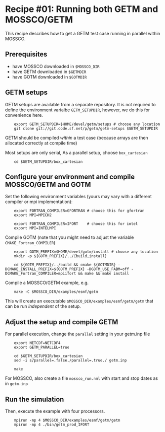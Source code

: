 # Recipe #01: Running both GETM and MOSSCO/GETM

This recipe describes how to get a GETM test case running in parallel within MOSSCO.

## Prerequisites
- have MOSSCO downloaded in `$MOSSCO_DIR`
- have GETM downloaded in `$GETMDIR`
- have GOTM downloaded in `$GOTMDIR`

## GETM setups

GETM setups are available from a separate repository.  It is not required to define
the environment varialbe `GETM_SETUPDIR`, however, we do this for convenience here.

		export GETM_SETUPDIR=$HOME/devel/getm/setups # choose any location
		git clone git://git.code.sf.net/p/getm/getm-setups $GETM_SETUPDIR

GETM should be compiled *within* a test case (because arrays are then allocated
correctly at compile time)

Most setups are only serial, As a parallel setup, choose  `box_cartesian`

		cd $GETM_SETUPDIR/box_cartesian

## Configure your environment and compile MOSSCO/GETM and GOTM

Set the following environment variables (yours may vary with a different
compiler or mpi implementation):

		export FORTRAN_COMPILER=GFORTRAN # choose this for gfortran
		export MPI=MPICH2

		export FORTRAN_COMPILER=IFORT    # choose this for intel
		export MPI=INTELMPI

Compile GOTM (note that you might need to adjust the variable
`CMAKE_Fortran_COMPILER`)

		export GOTM_PREFIX=$HOME/devel/gotm/install # choose any location
		mkdir -p ${GOTM_PREFIX}/../{build,install}

		cd ${GOTM_PREFIX}/../build && cmake ${GOTMDIR} -DCMAKE_INSTALL_PREFIX=${GOTM_PREFIX} -DGOTM_USE_FABM=off -DCMAKE_Fortran_COMPILER=mpiifort && make && make install

Compile a MOSSCO/GETM example, e.g.

		make -C $MOSSCO_DIR/examples/esmf/getm

This will create an executable `$MOSSCO_DIR/examples/esmf/getm/getm` that can
be run *independent* of the setup.

## Adjust the setup and compile GETM

For parallel execution, change the `parallel` setting in your getm.inp file

		export NETCDF=NETCDF4
		export GETM_PARALLEL=true

		cd $GETM_SETUPDIR/box_cartesian
		sed -i s/parallel=.false./parallel=.true./ getm.inp

		make

For MOSSCO, also create a file `mossco_run.nml` with start and stop dates as
in `getm.inp`

## Run the simulation

Then, execute the example with four processors.

		mpirun -np 4 $MOSSCO_DIR/examples/esmf/getm/getm
		mpirun -np 4 ./bin/getm_prod_IFORT
